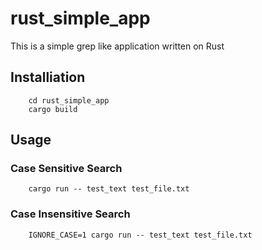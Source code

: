# rust_simple_app

This is a simple grep like application written on Rust 

## Installiation 

        cd rust_simple_app
        cargo build


## Usage 

### Case Sensitive Search
        cargo run -- test_text test_file.txt

### Case Insensitive Search
        IGNORE_CASE=1 cargo run -- test_text test_file.txt